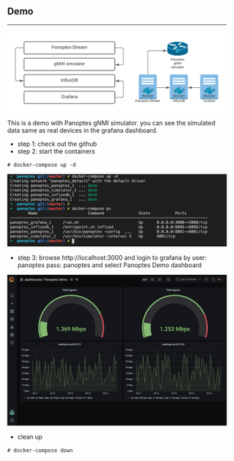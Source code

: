 ## Demo 
--------

![panoptes demo](imgs/demo.png)

This is a demo with Panoptes gNMI simulator. you can see the simulated data same as real devices in the grafana dashboard.

- step 1: check out the github
- step 2: start the containers 
```console
# docker-compose up -d
```
![panoptes demo](imgs/demo_dc_shell.png)
- step 3: browse http://localhost:3000 and login to grafana by user: panoptes pass: panoptes and select Panoptes Demo dashboard

![panoptes demo](imgs/demo_dc_grafana.png)

- clean up
```console
# docker-compose down
```


